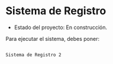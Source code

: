 <h1> Sistema de Registro</h1>

- Estado del proyecto: En construcción.

Para ejecutar el sistema, debes poner:

```npm install react´´´

Sistema de Registro 2
